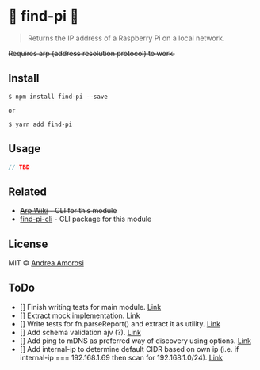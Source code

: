 # :construction: find-pi :construction:

> Returns the IP address of a Raspberry Pi on a local network.

~~Requires arp (address resolution protocol) to work.~~

## Install
```
$ npm install find-pi --save

or

$ yarn add find-pi
```

## Usage
```js
// TBD
```

## Related
- ~~[Arp Wiki](https://en.wikipedia.org/wiki/Address_Resolution_Protocol) -  CLI for this module~~
- [find-pi-cli](https://github.com/dreamorosi/find-pi-cli) - CLI package for this module

## License
MIT © [Andrea Amorosi](mailto:dreamorosi@gmail.com)

## ToDo
- [] Finish writing tests for main module. [Link](../next/index.test.js#46)
- [] Extract mock implementation. [Link](../next/index.test.js#50)
- [] Write tests for fn.parseReport() and extract it as utility. [Link](../next/index.test.js#72)
- [] Add schema validation ajv (?). [Link](../next/lib/findPi.js#5)
- [] Add ping to mDNS as preferred way of discovery using options. [Link](../next/lib/findPi.js#38)
- [] Add internal-ip to determine default CIDR based on own ip (i.e. if internal-ip === 192.168.1.69 then scan for 192.168.1.0/24). [Link](../next/lib/utils.js#7)